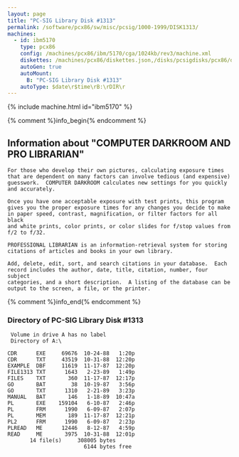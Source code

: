 ```yaml
---
layout: page
title: "PC-SIG Library Disk #1313"
permalink: /software/pcx86/sw/misc/pcsig/1000-1999/DISK1313/
machines:
  - id: ibm5170
    type: pcx86
    config: /machines/pcx86/ibm/5170/cga/1024kb/rev3/machine.xml
    diskettes: /machines/pcx86/diskettes.json,/disks/pcsigdisks/pcx86/diskettes.json
    autoGen: true
    autoMount:
      B: "PC-SIG Library Disk #1313"
    autoType: $date\r$time\rB:\rDIR\r
---
```


{% include machine.html id="ibm5170" %}

{% comment %}info_begin{% endcomment %}

## Information about "COMPUTER DARKROOM AND PRO LIBRARIAN"

    For those who develop their own pictures, calculating exposure times
    that are dependent on many factors can involve tedious (and expensive)
    guesswork.  COMPUTER DARKROOM calculates new settings for you quickly
    and accurately.
    
    Once you have one acceptable exposure with test prints, this program
    gives you the proper exposure times for any changes you decide to make
    in paper speed, contrast, magnification, or filter factors for all black
    and white prints, color prints, or color slides for f/stop values from
    f/2 to f/32.
    
    PROFESSIONAL LIBRARIAN is an information-retrieval system for storing
    citations of articles and books in your own library.
    
    Add, delete, edit, sort, and search citations in your database.  Each
    record includes the author, date, title, citation, number, four subject
    categories, and a short description.  A listing of the database can be
    output to the screen, a file, or the printer.
{% comment %}info_end{% endcomment %}


### Directory of PC-SIG Library Disk #1313

     Volume in drive A has no label
     Directory of A:\

    CDR      EXE     69676  10-24-88   1:20p
    CDR      TXT     43519  10-31-88  12:20p
    EXAMPLE  DBF     11619  11-17-87  12:20p
    FILE1313 TXT      1643   2-23-89   1:49p
    FILES    TXT       360  11-17-87  12:17p
    GO       BAT        38  10-19-87   3:56p
    GO       TXT      1310   2-21-89   3:23p
    MANUAL   BAT       146   1-18-89  10:47a
    PL       EXE    159104   6-10-87   2:46p
    PL       FRM      1990   6-09-87   2:07p
    PL       MEM       189  11-17-87  12:21p
    PL2      FRM      1990   6-09-87   2:23p
    PLREAD   ME      12446   8-12-87   4:59p
    READ     ME       3975  10-31-88  12:01p
           14 file(s)     308005 bytes
                            6144 bytes free
